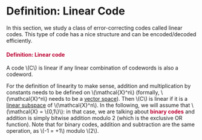 # Definition: Linear Code

<p>In this section, we study a class of error-correcting codes called linear codes. This type of code has a nice structure and can be encoded/decoded efficiently.</p>
<div class="content-box pad-box-mini border border-trbl border-round">
<h4 style="color: #bc0031;"><strong>Definition: Linear code</strong></h4>
A code \(C\) is linear if any linear combination of codewords is also a codeword.</div>
<p>For the definition of linearity to make sense, addition and multiplication by constants needs to be defined on \(\mathcal{X}^n\) (formally, \(\mathcal{X}^n\) needs to be a <a href="https://en.wikipedia.org/wiki/Vector_space">vector space</a>). Then \(C\) is linear if it is a <a href="https://en.wikipedia.org/wiki/Linear_subspace">linear subspace</a> of \(\mathcal{X}^n\). In the following, we will assume that \(\mathcal{X} = \{0,1\}\): in that case, we are talking about <span style="color: #bc0031;"><strong>binary codes</strong></span> and addition is simply bitwise addition modulo 2 (which is the exclusive OR function). Note that for binary codes, addition and subtraction are the same operation, as \(-1 = +1\) modulo \(2\).</p>